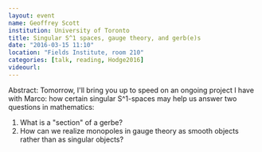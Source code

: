 ```yaml
---
layout: event
name: Geoffrey Scott
institution: University of Toronto
title: Singular S^1 spaces, gauge theory, and gerb(e)s
date: "2016-03-15 11:10"
location: "Fields Institute, room 210"
categories: [talk, reading, Hodge2016]
videourl:
---
```

Abstract: Tomorrow, I'll bring you up to speed on an ongoing project I have with
Marco: how certain singular S^1-spaces may help us answer two questions in
mathematics:

1) What is a "section" of a gerbe?
2) How can we realize monopoles in gauge theory as smooth objects rather
than as singular objects?
